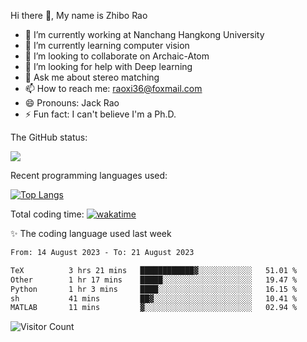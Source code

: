 Hi there 👋, My name is Zhibo Rao
- 🔭 I’m currently working at Nanchang Hangkong University
- 🌱 I’m currently learning computer vision
- 👯 I’m looking to collaborate on Archaic-Atom
- 🤔 I’m looking for help with Deep learning
- 💬 Ask me about stereo matching
- 📫 How to reach me: raoxi36@foxmail.com
- 😄 Pronouns: Jack Rao
- ⚡ Fun fact: I can't believe I'm a Ph.D.

The GitHub status:

![](https://github-readme-stats.vercel.app/api?username=ZhiboRao)

Recent programming languages used:

[![Top Langs](https://github-readme-stats.vercel.app/api/top-langs/?username=ZhiboRao&layout=compact)](https://github.com/anuraghazra/github-readme-stats)

Total coding time: [![wakatime](https://wakatime.com/badge/user/51ec5ec7-4742-4243-9eea-732ade32c0b7.svg)](https://wakatime.com/@51ec5ec7-4742-4243-9eea-732ade32c0b7)

✨ The coding language used last week 
<!--START_SECTION:waka-->

```txt
From: 14 August 2023 - To: 21 August 2023

TeX          3 hrs 21 mins   ████████████▓░░░░░░░░░░░░   51.01 %
Other        1 hr 17 mins    █████░░░░░░░░░░░░░░░░░░░░   19.47 %
Python       1 hr 3 mins     ████░░░░░░░░░░░░░░░░░░░░░   16.15 %
sh           41 mins         ██▓░░░░░░░░░░░░░░░░░░░░░░   10.41 %
MATLAB       11 mins         ▓░░░░░░░░░░░░░░░░░░░░░░░░   02.94 %
```

<!--END_SECTION:waka-->

![Visitor Count](https://profile-counter.glitch.me/Raohaocheng/count.svg)
